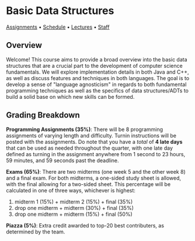 # Basic Data Structures

[Assignments](assignments.md) • [Schedule](schedule.md) • [Lectures](lectures.md) • [Staff](staff.md)

## Overview
Welcome! This course aims to provide a broad overview into the basic data structures
that are a crucial part to the development of computer science fundamentals. We will
explore implementation details in both Java and C++, as well as discuss features and
techniques in both languages. The goal is to develop a sense of "language agnosticism" in regards
to both fundamental programming techniques as well as the specifics of data structures/ADTs to build
a solid base on which new skills can be formed.

## Grading Breakdown

**Programming Assignments (35%)**: There will be 8 programming assignments of varying length and difficulty.
Turnin instructions will be posted with the assignments. Do note that you have a _total_ of **4 late days**
that can be used as needed throughout the quarter, with one late day defined as turning in the assignment anywhere from
1 second to 23 hours, 59 minutes, and 59 seconds past the deadline.

**Exams (65%)**: There are two midterms (one week 5 and the other week 8) and a final exam. For both midterms, a one-sided
study sheet is allowed, with the final allowing for a two-sided sheet. This percentage will be calculated in one of three ways,
whichever is highest:
1. midterm 1 (15%) + midterm 2 (15%) + final (35%)
2. drop one midterm + midterm (30%) + final (35%)
3. drop one midterm + midterm (15%) + final (50%)

**Piazza (5%)**: Extra credit awarded to top-20 best contributers, as determined by the team.
